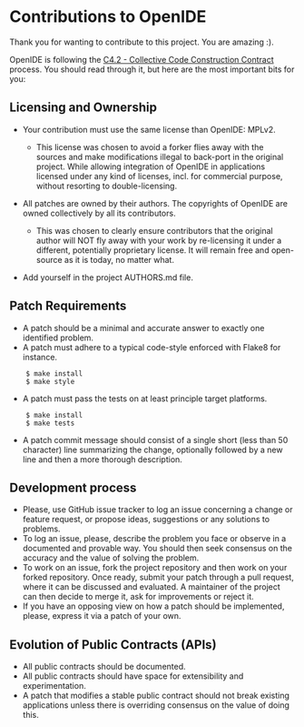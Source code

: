 Contributions to OpenIDE
========================

Thank you for wanting to contribute to this project. You are amazing :).

OpenIDE is following the [C4.2 - Collective Code Construction Contract](https://rfc.zeromq.org/spec:42/C4/) process.
You should read through it, but here are the most important bits for you:

Licensing and Ownership
-----------------------

* Your contribution must use the same license than OpenIDE: MPLv2.
  * This license was chosen to avoid a forker flies away with the sources and make modifications
  illegal to back-port in the original project. While allowing integration of OpenIDE in
  applications licensed under any kind of licenses, incl. for commercial purpose, without resorting
  to double-licensing.


* All patches are owned by their authors. The copyrights of OpenIDE are owned collectively by all
its contributors.
  * This was chosen to clearly ensure contributors that the original author will NOT fly away with
  your work by re-licensing it under a different, potentially proprietary license. It will remain
  free and open-source as it is today, no matter what.


* Add yourself in the project AUTHORS.md file.

Patch Requirements
------------------

* A patch should be a minimal and accurate answer to exactly one identified problem.
* A patch must adhere to a typical code-style enforced with Flake8 for instance.
```
    $ make install
    $ make style
```

* A patch must pass the tests on at least principle target platforms.
```
    $ make install
    $ make tests
```

* A patch commit message should consist of a single short (less than 50 character) line summarizing
the change, optionally followed by a new line and then a more thorough description.

Development process
-------------------

* Please, use GitHub issue tracker to log an issue concerning a change or feature request, or propose ideas, suggestions or any solutions to problems.
* To log an issue, please, describe the problem you face or observe in a documented and provable way. You should then seek consensus on the accuracy and the value of solving the problem.
* To work on an issue, fork the project repository and then work on your forked repository. Once ready, submit your patch through a pull request, where it can be discussed and evaluated. A maintainer of the project can then decide to merge it, ask for improvements or reject it.
* If you have an opposing view on how a patch should be implemented, please, express it via a patch of your own.

Evolution of Public Contracts (APIs)
------------------------------------

* All public contracts should be documented.
* All public contracts should have space for extensibility and experimentation.
* A patch that modifies a stable public contract should not break existing applications unless there is overriding consensus on the value of doing this.
